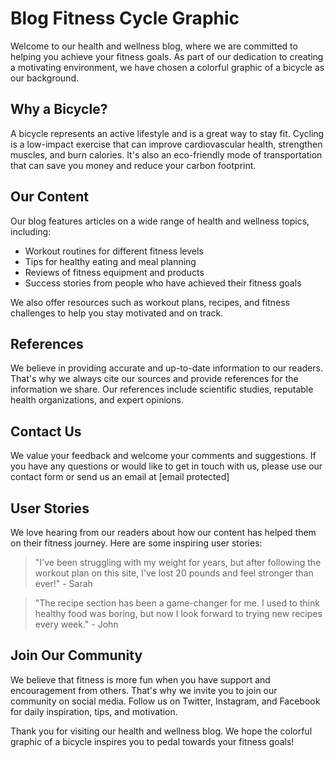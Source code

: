 <!--font:Montserrat-->

# Blog Fitness Cycle Graphic

Welcome to our health and wellness blog, where we are committed to helping you achieve your fitness goals. As part of our dedication to creating a motivating environment, we have chosen a colorful graphic of a bicycle as our background.

## Why a Bicycle?

A bicycle represents an active lifestyle and is a great way to stay fit. Cycling is a low-impact exercise that can improve cardiovascular health, strengthen muscles, and burn calories. It's also an eco-friendly mode of transportation that can save you money and reduce your carbon footprint.

## Our Content

Our blog features articles on a wide range of health and wellness topics, including:

- Workout routines for different fitness levels
- Tips for healthy eating and meal planning
- Reviews of fitness equipment and products
- Success stories from people who have achieved their fitness goals

We also offer resources such as workout plans, recipes, and fitness challenges to help you stay motivated and on track.

## References

We believe in providing accurate and up-to-date information to our readers. That's why we always cite our sources and provide references for the information we share. Our references include scientific studies, reputable health organizations, and expert opinions.

## Contact Us

We value your feedback and welcome your comments and suggestions. If you have any questions or would like to get in touch with us, please use our contact form or send us an email at [email protected]

## User Stories

We love hearing from our readers about how our content has helped them on their fitness journey. Here are some inspiring user stories:

> "I've been struggling with my weight for years, but after following the workout plan on this site, I've lost 20 pounds and feel stronger than ever!" - Sarah

> "The recipe section has been a game-changer for me. I used to think healthy food was boring, but now I look forward to trying new recipes every week." - John

## Join Our Community

We believe that fitness is more fun when you have support and encouragement from others. That's why we invite you to join our community on social media. Follow us on Twitter, Instagram, and Facebook for daily inspiration, tips, and motivation.

Thank you for visiting our health and wellness blog. We hope the colorful graphic of a bicycle inspires you to pedal towards your fitness goals!

<!--

Write me content for website with wallpaper which alt text is:

"A colorful graphic of a bicycle for a cycling or fitness blog"

The name/title of the page should not be 1:1 copy of the alt text but rather a real content of the website which is using this wallpaper.

- Use markdown format 
- Start with heading
- Heading should be short and concise
- The content should look like a real website 
- The website should not be about the wallpaper, wallpaper is just a related background
- Heading should be contain work "wallpaper" or "background"
- Include real sections like references, contact, user stories, etc. use things relevant to the page purpose.
- Feel free to use structure like headings, bullets, numbering, blockquotes, paragraphs, horizontal lines, etc.
- You can use formatting like bold or _italic_
- You can include UTF-8 emojis
- Links should be only #hash anchors (and you can refer to the document itself)
- Do not include images


---


# Colorful Bicycle Wallpaper for a Fitness Blog

Welcome to our fitness blog, where we strive to help you achieve your health and fitness goals. Our website is designed to provide you with useful information on workouts, nutrition, and healthy living. As part of our commitment to creating a motivating environment, we have chosen a colorful graphic of a bicycle as our background wallpaper.

## Why a Bicycle?

A bicycle represents an active lifestyle and is a great way to stay fit. Cycling is a low-impact exercise that can improve cardiovascular health, strengthen muscles, and burn calories. It's also an eco-friendly mode of transportation that can save you money and reduce your carbon footprint.

## Our Content

Our blog features articles on a wide range of fitness topics, including:

- Workout routines for different fitness levels
- Tips for healthy eating and meal planning
- Reviews of fitness equipment and products
- Success stories from people who have achieved their fitness goals

We also offer resources such as workout plans, recipes, and fitness challenges to help you stay motivated and on track.

## References

We believe in providing accurate and up-to-date information to our readers. That's why we always cite our sources and provide references for the information we share. Our references include scientific studies, reputable health organizations, and expert opinions.

## Contact Us

We value your feedback and welcome your comments and suggestions. If you have any questions or would like to get in touch with us, please use our contact form or send us an email at [email protected]

## User Stories

We love hearing from our readers about how our content has helped them on their fitness journey. Here are some inspiring user stories:

> "I've been struggling with my weight for years, but after following the workout plan on this site, I've lost 20 pounds and feel stronger than ever!" - Sarah

> "The recipe section has been a game-changer for me. I used to think healthy food was boring, but now I look forward to trying new recipes every week." - John

## Join Our Community

We believe that fitness is more fun when you have support and encouragement from others. That's why we invite you to join our community on social media. Follow us on Twitter, Instagram, and Facebook for daily inspiration, tips, and motivation.

Thank you for visiting our fitness blog. We hope our colorful bicycle wallpaper inspires you to stay active and live a healthy lifestyle!


---


Heading should not include word "wallpaper". The website should not be about the wallpaper itself, wallpaper is just a related background, rewrite whole content.


---


# Pedaling Towards Fitness: A Colorful Graphic of a Bicycle for Our Health and Wellness Blog

Welcome to our health and wellness blog, where we are committed to helping you achieve your fitness goals. As part of our dedication to creating a motivating environment, we have chosen a colorful graphic of a bicycle as our background.

## Why a Bicycle?

A bicycle represents an active lifestyle and is a great way to stay fit. Cycling is a low-impact exercise that can improve cardiovascular health, strengthen muscles, and burn calories. It's also an eco-friendly mode of transportation that can save you money and reduce your carbon footprint.

## Our Content

Our blog features articles on a wide range of health and wellness topics, including:

- Workout routines for different fitness levels
- Tips for healthy eating and meal planning
- Reviews of fitness equipment and products
- Success stories from people who have achieved their fitness goals

We also offer resources such as workout plans, recipes, and fitness challenges to help you stay motivated and on track.

## References

We believe in providing accurate and up-to-date information to our readers. That's why we always cite our sources and provide references for the information we share. Our references include scientific studies, reputable health organizations, and expert opinions.

## Contact Us

We value your feedback and welcome your comments and suggestions. If you have any questions or would like to get in touch with us, please use our contact form or send us an email at [email protected]

## User Stories

We love hearing from our readers about how our content has helped them on their fitness journey. Here are some inspiring user stories:

> "I've been struggling with my weight for years, but after following the workout plan on this site, I've lost 20 pounds and feel stronger than ever!" - Sarah

> "The recipe section has been a game-changer for me. I used to think healthy food was boring, but now I look forward to trying new recipes every week." - John

## Join Our Community

We believe that fitness is more fun when you have support and encouragement from others. That's why we invite you to join our community on social media. Follow us on Twitter, Instagram, and Facebook for daily inspiration, tips, and motivation.

Thank you for visiting our health and wellness blog. We hope the colorful graphic of a bicycle inspires you to pedal towards your fitness goals!


---


Write me a Google font which is best fitting for the website.

Pick from the list:
- Creepster
- Playfair Display
- Lobster
- Barlow Condensed
- Montserrat
- Raleway
- Cabin
- Poppins
- Inter
- Cinzel Decorative
- Orbitron
- Alegreya
- IBM Plex Sans
- Roboto
- Great Vibes
- Dancing Script
- Open Sans
- Lato
- Exo 2
- Cormorant Garamond
- Futura
- Cinzel


Write just the font name nothing else.


---


Montserrat

-->
